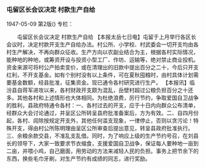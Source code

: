 ### 屯留区长会议决定  村款生产自给

1947-05-09
第2版()
专栏：

　　屯留区长会议决定
    村款生产自给
    【本报太岳七日电】屯留于上月举行各区长会议时，决定村款开支生产自给办法。村公所、小学校、村武委会一切开支均由各村生产解决，不再向群众征收。生产方向以农副业结合为主，根据各村实际情况，能种地的种地，或筹资开设与投资小型工厂、作坊、运输等，绝对禁止商业投机。资金来源可将村公产拍卖变价，或在清理出的旧款中提出百分之二十，今后只开支红利，不开支基金。如有个别村没有以上条件，可在夏秋囤粮时，由村具体计划需要基金数额，经县批准，征集资金。现已通令各村研究进行生产。
    【本报讯】临汾县自蒋军进攻以来，各村财政开支颇为混乱，岳壁村超过公粮负担百分之十还多。其他各村和上述情形也大体相同。为杜绝浪费，厉行节约，争取爱国自卫战争的胜利，县政府特通令各村：一、各村过去的开支，应于十日内向群众公布清单，经群众大会讨论通过，并呈区公所转呈县府批准备案后，方为有效。二、自四月份起，各村、闾除按规定开支外，其他任何滥支现象，一律停止，否则以贪污论！特殊开支，得由村公所陈明理由呈区公所审查后提出意见，转呈县政府批准执行。三、余粮余款交县，不准乱支乱借。同时，为了响应上级的生产节约号召，在刘县长的领导下，大家一致要求节衣缩食，支援爱国自卫战争，保证每人要种地一亩到二亩，并喂小鸡，自己磨面，用劳动的方法来减轻人民的负担。事务上把节余下的东西，换些毛巾牙刷，对生产节约有成绩的同志，进行奖励。
